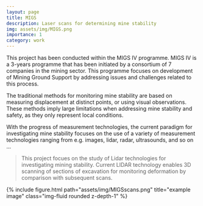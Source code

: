 ```yaml
---
layout: page
title: MIGS 
description: Laser scans for determining mine stability
img: assets/img/MIGS.png
importance: 1
category: work
---
```


This project has been conducted within the MIGS IV programme. MIGS IV is a 3-years programme that has been initiated by a consortium of 7 companies in the mining sector. This programme focuses on development of Mining Ground Support by addressing issues and challenges related to this process.


The traditional methods for monitoring  mine stability are based on
measuring  displacement  at  distinct  points,  or  using  visual  observations.  These methods imply large limitations when addressing mine stability and safety, as they only represent local conditions. 

With the progress of measurement technologies, the current paradigm for investigating mine stability focuses on the use of a variety of measurement technologies ranging from e.g. images, lidar, radar, ultrasounds, and so on ... 

> This project focues on the study of Lidar technologies for investigating mining stability. Current LIDAR technology enables 3D scanning of sections of excavation for monitoring deformation by comparison with subsequent scans.  





<div class="row">
    <div class="col-sm mt-3 mt-md-0">
        {% include figure.html path="assets/img/MIGSscans.png" title="example image" class="img-fluid rounded z-depth-1" %}
    </div>
</div>
<div class="caption">
    
</div>
